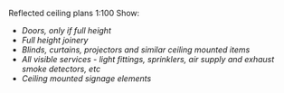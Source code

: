 Reflected ceiling plans <span class="highlight-red">1:100</span>
Show:

- _Doors, only if full height_
- _Full height joinery_
- _Blinds, curtains, projectors and similar ceiling mounted items_
- _All visible services - light fittings, sprinklers, air supply and exhaust smoke detectors, etc_
- _Ceiling mounted signage elements_